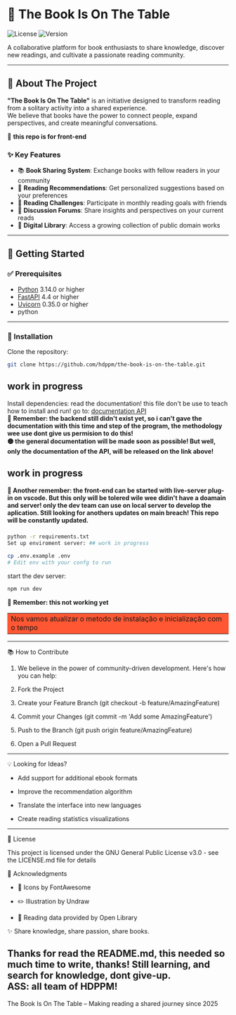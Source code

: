 # 📖 The Book Is On The Table

![License](https://img.shields.io/badge/License-GPLv3-blue.svg)
![Version](https://img.shields.io/badge/beta-1.0.0-brightgreen)

A collaborative platform for book enthusiasts to share knowledge, discover new readings, and cultivate a passionate reading community.

---

## 🌟 About The Project

**"The Book Is On The Table"** is an initiative designed to transform reading from a solitary activity into a shared experience.  
We believe that books have the power to connect people, expand perspectives, and create meaningful conversations.

🚨 **this repo is for front-end**

### ✨ Key Features
- 📚 **Book Sharing System**: Exchange books with fellow readers in your community  
- 🔎 **Reading Recommendations**: Get personalized suggestions based on your preferences  
- 🎯 **Reading Challenges**: Participate in monthly reading goals with friends  
- 💬 **Discussion Forums**: Share insights and perspectives on your current reads  
- 📖 **Digital Library**: Access a growing collection of public domain works  

---

## 🚀 Getting Started

### ✅ Prerequisites
- [Python](https://www.python.org/) 3.14.0 or higher  
- [FastAPI](https://fastapi.tiangolo.com/) 4.4 or higher
- [Uvicorn](https://pypi.org/project/uvicorn/) 0.35.0 or higher
- python 
---
### 🔧 Installation

Clone the repository:
```bash
git clone https://github.com/hdppm/the-book-is-on-the-table.git
```
## work in progress
Install dependencies: 
read the documentation! this file don't be use to teach how to install and run! go to: [documentation API](https://github.com/hdppm/the-book-is-on-the-table/tree/main/backend/API)
<br/>🔴 **Remember: the backend still didn't exist yet, so i can't gave the documentation with this time and step of the program, the methodology wee use dont give us permision to do this! <br/> 🟡 the general documentation will be made soon as possible! But well, only the documentation of  the API, will be released on the link above!**
###

## work in progress
**🔴 Another remember: the front-end can be started with live-server plug-in on vscode. But this only will be tolered wile wee didin't have a doamain and server! only the dev team can use on local server to develop the aplication. Still looking for anothers updates on main breach! This repo will be constantly updated.**
###
```bash
python -r requirements.txt
Set up enviroment server: ## work in progress
```
```bash
cp .env.example .env
# Edit env with your confg to run
```
start the dev server:
```bash
npm run dev
```
🔴 **Remember: this not working yet**
<table>
 <tr><td bgcolor = "#FF5733">Nos vamos atualizar o metodo de instalação e inicialização com o tempo</td></tr>
</table>

---

📚 How to Contribute

 1. We believe in the power of community-driven development. Here's how you can help:

 2. Fork the Project

 3. Create your Feature Branch (git checkout -b feature/AmazingFeature)

 4. Commit your Changes (git commit -m 'Add some AmazingFeature')
 
 5. Push to the Branch (git push origin feature/AmazingFeature)

 6. Open a Pull Request

---

💡 Looking for Ideas?

* Add support for additional ebook formats

* Improve the recommendation algorithm

* Translate the interface into new languages

* Create reading statistics visualizations

---

  
📄 License

This project is licensed under the GNU General Public License v3.0 - see the LICENSE.md
 file for details
 
 🙏 Acknowledgments

* 🎨 Icons by FontAwesome

* ✏️ Illustration by Undraw

* 📖 Reading data provided by Open Library

✨ Share knowledge, share passion, share books.
## Thanks for read the README.md, this needed so much time to write, thanks! Still learning, and search for knowledge, dont give-up.<br/> ASS: all team of HDPPM!

The Book Is On The Table – Making reading a shared journey since 2025
